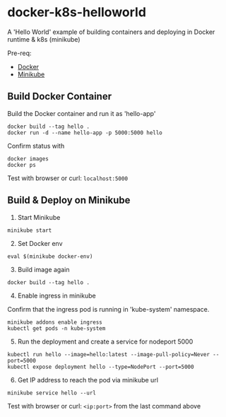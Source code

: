 # docker-k8s-helloworld

A 'Hello World' example of building containers and deploying in Docker runtime & k8s (minikube)

Pre-req:
* [Docker](https://docs.docker.com/desktop/)
* [Minikube](https://kubernetes.io/docs/tasks/tools/install-minikube/)

## Build Docker Container

Build the Docker container and run it as 'hello-app'

```
docker build --tag hello .
docker run -d --name hello-app -p 5000:5000 hello
```

Confirm status with
```
docker images
docker ps
```

Test with browser or curl: `localhost:5000`


## Build & Deploy on Minikube

1. Start Minikube

```
minikube start
```
2. Set Docker env
```
eval $(minikube docker-env)
```
3. Build image again
```
docker build --tag hello .
```
4. Enable ingress in minikube

Confirm that the ingress pod is running in 'kube-system' namespace.

```
minikube addons enable ingress
kubectl get pods -n kube-system
```

5. Run the deployment and create a service for nodeport 5000

```
kubectl run hello --image=hello:latest --image-pull-policy=Never --port=5000
kubectl expose deployment hello --type=NodePort --port=5000
```

6. Get IP address to reach the pod via minikube url
```
minikube service hello --url
```

Test with browser or curl: `<ip:port>` from the last command above